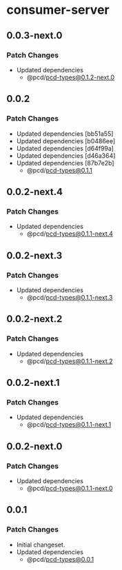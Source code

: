 # consumer-server

## 0.0.3-next.0

### Patch Changes

- Updated dependencies
  - @pcd/pcd-types@0.1.2-next.0

## 0.0.2

### Patch Changes

- Updated dependencies [bb51a55]
- Updated dependencies [b0486ee]
- Updated dependencies [d64f99a]
- Updated dependencies [d46a364]
- Updated dependencies [87b7e2b]
  - @pcd/pcd-types@0.1.1

## 0.0.2-next.4

### Patch Changes

- Updated dependencies
  - @pcd/pcd-types@0.1.1-next.4

## 0.0.2-next.3

### Patch Changes

- Updated dependencies
  - @pcd/pcd-types@0.1.1-next.3

## 0.0.2-next.2

### Patch Changes

- Updated dependencies
  - @pcd/pcd-types@0.1.1-next.2

## 0.0.2-next.1

### Patch Changes

- Updated dependencies
  - @pcd/pcd-types@0.1.1-next.1

## 0.0.2-next.0

### Patch Changes

- Updated dependencies
  - @pcd/pcd-types@0.1.1-next.0

## 0.0.1

### Patch Changes

- Initial changeset.
- Updated dependencies
  - @pcd/pcd-types@0.0.1
